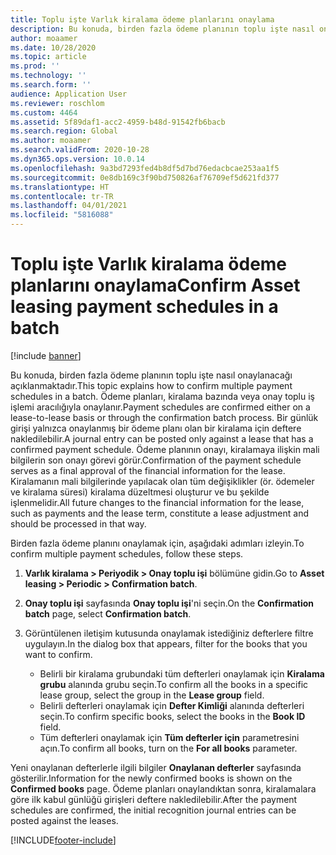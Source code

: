 ```yaml
---
title: Toplu işte Varlık kiralama ödeme planlarını onaylama
description: Bu konuda, birden fazla ödeme planının toplu işte nasıl onaylanacağı açıklanmaktadır.
author: moaamer
ms.date: 10/28/2020
ms.topic: article
ms.prod: ''
ms.technology: ''
ms.search.form: ''
audience: Application User
ms.reviewer: roschlom
ms.custom: 4464
ms.assetid: 5f89daf1-acc2-4959-b48d-91542fb6bacb
ms.search.region: Global
ms.author: moaamer
ms.search.validFrom: 2020-10-28
ms.dyn365.ops.version: 10.0.14
ms.openlocfilehash: 9a3bd7293fed4b8df5d7bd76edacbcae253aa1f5
ms.sourcegitcommit: 0e8db169c3f90bd750826af76709ef5d621fd377
ms.translationtype: HT
ms.contentlocale: tr-TR
ms.lasthandoff: 04/01/2021
ms.locfileid: "5816088"
---
```

# <a name="confirm-asset-leasing-payment-schedules-in-a-batch"></a><span data-ttu-id="42817-103">Toplu işte Varlık kiralama ödeme planlarını onaylama</span><span class="sxs-lookup"><span data-stu-id="42817-103">Confirm Asset leasing payment schedules in a batch</span></span>

[!include [banner](../includes/banner.md)]

<span data-ttu-id="42817-104">Bu konuda, birden fazla ödeme planının toplu işte nasıl onaylanacağı açıklanmaktadır.</span><span class="sxs-lookup"><span data-stu-id="42817-104">This topic explains how to confirm multiple payment schedules in a batch.</span></span> <span data-ttu-id="42817-105">Ödeme planları, kiralama bazında veya onay toplu iş işlemi aracılığıyla onaylanır.</span><span class="sxs-lookup"><span data-stu-id="42817-105">Payment schedules are confirmed either on a lease-to-lease basis or through the confirmation batch process.</span></span> <span data-ttu-id="42817-106">Bir günlük girişi yalnızca onaylanmış bir ödeme planı olan bir kiralama için deftere nakledilebilir.</span><span class="sxs-lookup"><span data-stu-id="42817-106">A journal entry can be posted only against a lease that has a confirmed payment schedule.</span></span> <span data-ttu-id="42817-107">Ödeme planının onayı, kiralamaya ilişkin mali bilgilerin son onayı görevi görür.</span><span class="sxs-lookup"><span data-stu-id="42817-107">Confirmation of the payment schedule serves as a final approval of the financial information for the lease.</span></span> <span data-ttu-id="42817-108">Kiralamanın mali bilgilerinde yapılacak olan tüm değişiklikler (ör. ödemeler ve kiralama süresi) kiralama düzeltmesi oluşturur ve bu şekilde işlenmelidir.</span><span class="sxs-lookup"><span data-stu-id="42817-108">All future changes to the financial information for the lease, such as payments and the lease term, constitute a lease adjustment and should be processed in that way.</span></span>

<span data-ttu-id="42817-109">Birden fazla ödeme planını onaylamak için, aşağıdaki adımları izleyin.</span><span class="sxs-lookup"><span data-stu-id="42817-109">To confirm multiple payment schedules, follow these steps.</span></span>

1. <span data-ttu-id="42817-110">**Varlık kiralama \> Periyodik \> Onay toplu işi** bölümüne gidin.</span><span class="sxs-lookup"><span data-stu-id="42817-110">Go to **Asset leasing \> Periodic \> Confirmation batch**.</span></span>
2. <span data-ttu-id="42817-111">**Onay toplu işi** sayfasında **Onay toplu işi**'ni seçin.</span><span class="sxs-lookup"><span data-stu-id="42817-111">On the **Confirmation batch** page, select **Confirmation batch**.</span></span>
3. <span data-ttu-id="42817-112">Görüntülenen iletişim kutusunda onaylamak istediğiniz defterlere filtre uygulayın.</span><span class="sxs-lookup"><span data-stu-id="42817-112">In the dialog box that appears, filter for the books that you want to confirm.</span></span>

    - <span data-ttu-id="42817-113">Belirli bir kiralama grubundaki tüm defterleri onaylamak için **Kiralama grubu** alanında grubu seçin.</span><span class="sxs-lookup"><span data-stu-id="42817-113">To confirm all the books in a specific lease group, select the group in the **Lease group** field.</span></span>
    - <span data-ttu-id="42817-114">Belirli defterleri onaylamak için **Defter Kimliği** alanında defterleri seçin.</span><span class="sxs-lookup"><span data-stu-id="42817-114">To confirm specific books, select the books in the **Book ID** field.</span></span>
    - <span data-ttu-id="42817-115">Tüm defterleri onaylamak için **Tüm defterler için** parametresini açın.</span><span class="sxs-lookup"><span data-stu-id="42817-115">To confirm all books, turn on the **For all books** parameter.</span></span>

<span data-ttu-id="42817-116">Yeni onaylanan defterlerle ilgili bilgiler **Onaylanan defterler** sayfasında gösterilir.</span><span class="sxs-lookup"><span data-stu-id="42817-116">Information for the newly confirmed books is shown on the **Confirmed books** page.</span></span> <span data-ttu-id="42817-117">Ödeme planları onaylandıktan sonra, kiralamalara göre ilk kabul günlüğü girişleri deftere nakledilebilir.</span><span class="sxs-lookup"><span data-stu-id="42817-117">After the payment schedules are confirmed, the initial recognition journal entries can be posted against the leases.</span></span>


[!INCLUDE[footer-include](../../includes/footer-banner.md)]